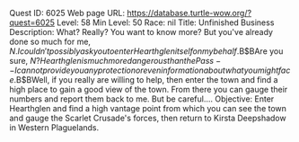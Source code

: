 Quest ID: 6025
Web page URL: https://database.turtle-wow.org/?quest=6025
Level: 58
Min Level: 50
Race: nil
Title: Unfinished Business
Description: What? Really? You want to know more? But you've already done so much for me, $N. I couldn't possibly ask you to enter Hearthglen itself on my behalf.$B$BAre you sure, $N? Hearthglen is much more dangerous than the Pass--I cannot provide you any protectionor even information about what you might face.$B$BWell, if you really are willing to help, then enter the town and find a high place to gain a good view of the town. From there you can gauge their numbers and report them back to me. But be careful....
Objective: Enter Hearthglen and find a high vantage point from which you can see the town and gauge the Scarlet Crusade's forces, then return to Kirsta Deepshadow in Western Plaguelands.
